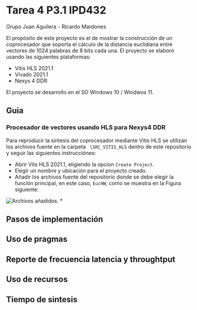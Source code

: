 # Tarea 4 P3.1 IPD432

Grupo Juan Aguilera - Ricardo Mardones

El propósito de este proyecto es el de mostrar la construcción de un coprocesador que soporta el cálculo de la distancia euclidiana entre vectores de 1024 palabras de 8 bits cada una.
El proyecto se elaboró usando las siguientes plataformas:

* Vitis HLS 2021.1
* Vivado 2021.1
* Nexys 4 DDR

El proyecto se desarrollo en el SO Windows 10 /  Windwos 11.

## Guia
### Procesador de vectores usando HLS para Nexys4 DDR

Para reproducir la sintesis del coprocesador mediante Vitis HLS se utilizan los archivos fuente en la carpeta ``` \SRC_VITIS_HLS``` dentro de este repositorio y seguir las siguientes instrucciónes:

* Abrir Vits HLS 2021.1, eligiendo la opcion ```Create Project```.
* Elegir un nombre y ubicación para el proyecto creado.
* Añadir los archivos fuente del repositorio donde se debe elegir la función principal, en este caso, ```EucHW```, como se muestra en la Figura siguiente:

![Archivos añadidos.](/Imagenes_Readme/Vits_HLS_Files.png)
* 
## Pasos de implementación

## Uso de pragmas

## Reporte de frecuencia latencia y throughtput

## Uso de recursos

## Tiempo de sintesis
